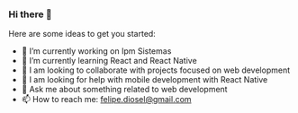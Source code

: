 ### Hi there 👋

<!--**felipediosel/FelipeDiosel** is a ✨ _special_ ✨ repository because its `README.md` (this file) appears on your GitHub profile.-->

Here are some ideas to get you started:

- 🔭 I’m currently working on Ipm Sistemas
- 🌱 I’m currently learning React and React Native
- 👯 I am looking to collaborate with projects focused on web development
- 🤔 I am looking for help with mobile development with React Native
- 💬 Ask me about something related to web development
- 📫 How to reach me: felipe.diosel@gmail.com

<!--
- 😄 Pronouns: ...
- ⚡ Fun fact: ...
-->
